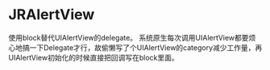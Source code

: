 # JRAlertView
  使用block替代UIAlertView的delegate。
  系统原生每次调用UIAlertView都要烦心地搞一下Delegate才行，故偷懒写了个UIAlertView的category减少工作量，再UIAlertView初始化的时候直接把回调写在block里面。
